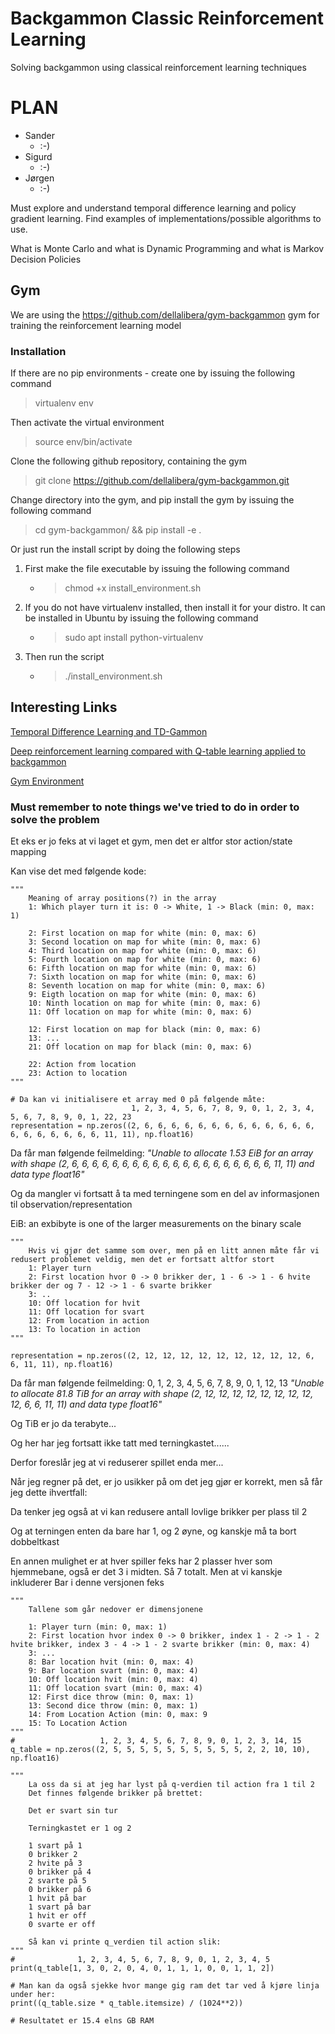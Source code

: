 # Backgammon Classic Reinforcement Learning
Solving backgammon using classical reinforcement learning techniques

# PLAN

* Sander
    * :-)
* Sigurd
    * :-)
* Jørgen
    * :-)


Must explore and understand temporal difference learning and policy gradient learning. Find examples of implementations/possible algorithms to use.

What is Monte Carlo and what is Dynamic Programming and what is Markov Decision Policies


## Gym

We are using the https://github.com/dellalibera/gym-backgammon gym for training the reinforcement learning model

### Installation

If there are no pip environments - create one by issuing the following command
> virtualenv env

Then activate the virtual environment
> source env/bin/activate


Clone the following github repository, containing the gym
> git clone https://github.com/dellalibera/gym-backgammon.git

Change directory into the gym, and pip install the gym by issuing the following command
> cd gym-backgammon/ && pip install -e .

Or just run the install script by doing the following steps

1. First make the file executable by issuing the following command
    - >chmod +x install_environment.sh
2. If you do not have virtualenv installed, then install it for your distro. It can be installed in Ubuntu by issuing the following command
    - >sudo apt install python-virtualenv
3. Then run the script
    - >./install_environment.sh

## Interesting Links

[Temporal Difference Learning and TD-Gammon](https://cling.csd.uwo.ca/cs346a/extra/tdgammon.pdf)

[Deep reinforcement learning compared with Q-table learning applied to backgammon](https://www.kth.se/social/files/58865ec8f27654607fb6e9a4/PFinnman_MWinberg_dkand16.pdf)

[Gym Environment](https://github.com/dellalibera/gym-backgammon.git)



### Must remember to note things we've tried to do in order to solve the problem

Et eks er jo feks at vi laget et gym, men det er altfor stor action/state mapping

Kan vise det med følgende kode:
```
"""
    Meaning of array positions(?) in the array
    1: Which player turn it is: 0 -> White, 1 -> Black (min: 0, max: 1)

    2: First location on map for white (min: 0, max: 6)
    3: Second location on map for white (min: 0, max: 6)
    4: Third location on map for white (min: 0, max: 6)
    5: Fourth location on map for white (min: 0, max: 6)
    6: Fifth location on map for white (min: 0, max: 6)
    7: Sixth location on map for white (min: 0, max: 6)
    8: Seventh location on map for white (min: 0, max: 6)
    9: Eigth location on map for white (min: 0, max: 6)
    10: Ninth location on map for white (min: 0, max: 6)
    11: Off location on map for white (min: 0, max: 6)

    12: First location on map for black (min: 0, max: 6)
    13: ...
    21: Off location on map for black (min: 0, max: 6)

    22: Action from location
    23: Action to location
"""

# Da kan vi initialisere et array med 0 på følgende måte:
                           1, 2, 3, 4, 5, 6, 7, 8, 9, 0, 1, 2, 3, 4, 5, 6, 7, 8, 9, 0, 1, 22, 23
representation = np.zeros((2, 6, 6, 6, 6, 6, 6, 6, 6, 6, 6, 6, 6, 6, 6, 6, 6, 6, 6, 6, 6, 11, 11), np.float16)
```

Da får man følgende feilmelding:
*"Unable to allocate 1.53 EiB for an array with shape (2, 6, 6, 6, 6, 6, 6, 6, 6, 6, 6, 6, 6, 6, 6, 6, 6, 6, 6, 6, 6, 11, 11) and data type float16"*

Og da mangler vi fortsatt å ta med terningene som en del av informasjonen til observation/representation

EiB: an exbibyte is one of the larger measurements on the binary scale

```
"""
    Hvis vi gjør det samme som over, men på en litt annen måte får vi redusert problemet veldig, men det er fortsatt altfor stort
    1: Player turn
    2: First location hvor 0 -> 0 brikker der, 1 - 6 -> 1 - 6 hvite brikker der og 7 - 12 -> 1 - 6 svarte brikker
    3: ..
    10: Off location for hvit
    11: Off location for svart
    12: From location in action
    13: To location in action
"""

representation = np.zeros((2, 12, 12, 12, 12, 12, 12, 12, 12, 12, 6, 6, 11, 11), np.float16)
```

Da får man følgende feilmelding:                       0, 1,  2,  3,  4,  5,  6,  7,  8,  9,  0, 1, 12, 13
*"Unable to allocate 81.8 TiB for an array with shape (2, 12, 12, 12, 12, 12, 12, 12, 12, 12, 6, 6, 11, 11) and data type float16"*

Og TiB er jo da terabyte...

Og her har jeg fortsatt ikke tatt med terningkastet......


Derfor foreslår jeg at vi reduserer spillet enda mer...

Når jeg regner på det, er jo usikker på om det jeg gjør er korrekt, men så får jeg dette ihvertfall:

Da tenker jeg også at vi kan redusere antall lovlige brikker per plass til 2

Og at terningen enten da bare har 1, og 2 øyne, og kanskje må ta bort dobbeltkast

En annen mulighet er at hver spiller feks har 2 plasser hver som hjemmebane, også er det 3 i midten. Så 7 totalt.
Men at vi kanskje inkluderer Bar i denne versjonen feks

```
"""
    Tallene som går nedover er dimensjonene

    1: Player turn (min: 0, max: 1)
    2: First location hvor index 0 -> 0 brikker, index 1 - 2 -> 1 - 2 hvite brikker, index 3 - 4 -> 1 - 2 svarte brikker (min: 0, max: 4)
    3: ...
    8: Bar location hvit (min: 0, max: 4)
    9: Bar location svart (min: 0, max: 4)
    10: Off location hvit (min: 0, max: 4)
    11: Off location svart (min: 0, max: 4)
    12: First dice throw (min: 0, max: 1)
    13: Second dice throw (min: 0, max: 1)
    14: From Location Action (min: 0, max: 9
    15: To Location Action
"""
#                   1, 2, 3, 4, 5, 6, 7, 8, 9, 0, 1, 2, 3, 14, 15
q_table = np.zeros((2, 5, 5, 5, 5, 5, 5, 5, 5, 5, 5, 2, 2, 10, 10), np.float16)

"""
    La oss da si at jeg har lyst på q-verdien til action fra 1 til 2
    Det finnes følgende brikker på brettet:

    Det er svart sin tur

    Terningkastet er 1 og 2

    1 svart på 1
    0 brikker 2
    2 hvite på 3
    0 brikker på 4
    2 svarte på 5
    0 brikker på 6
    1 hvit på bar
    1 svart på bar
    1 hvit er off
    0 svarte er off

    Så kan vi printe q_verdien til action slik:
"""
#              1, 2, 3, 4, 5, 6, 7, 8, 9, 0, 1, 2, 3, 4, 5
print(q_table[1, 3, 0, 2, 0, 4, 0, 1, 1, 1, 0, 0, 1, 1, 2])

# Man kan da også sjekke hvor mange gig ram det tar ved å kjøre linja under her:
print((q_table.size * q_table.itemsize) / (1024**2))

# Resultatet er 15.4 elns GB RAM
```